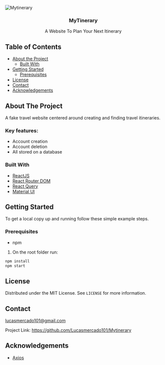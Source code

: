 ![Mytinerary](mockup.png)<br />

<p align="center">

  <h3 align="center">MyTinerary</h3>

  <p align="center">
    A Website To Plan Your Next Itinerary
  </p>
</p>

<!-- TABLE OF CONTENTS -->

## Table of Contents

- [About the Project](#about-the-project)
  - [Built With](#built-with)
- [Getting Started](#getting-started)
  - [Prerequisites](#prerequisites)
- [License](#license)
- [Contact](#contact)
- [Acknowledgements](#acknowledgements)

<!-- ABOUT THE PROJECT -->

## About The Project

A fake travel website centered around creating and finding travel itineraries.

### Key features:

- Account creation
- Account deletion
- All stored on a database

### Built With

- [ReactJS](https://reactjs.org/)
- [React Router DOM](https://reactrouter.com)
- [React Query](https://react-query.tanstack.com/)
- [Material UI](https://mui.com/)

## Getting Started

To get a local copy up and running follow these simple example steps.

### Prerequisites

- npm

1. On the root folder run:

```sh
npm install
npm start
```

## License

Distributed under the MIT License. See `LICENSE` for more information.

## Contact

lucasmercado101@gmail.com

Project Link: https://github.com/Lucasmercado101/Mytinerary

## Acknowledgements

- [Axios](https://github.com/axios/axios)
